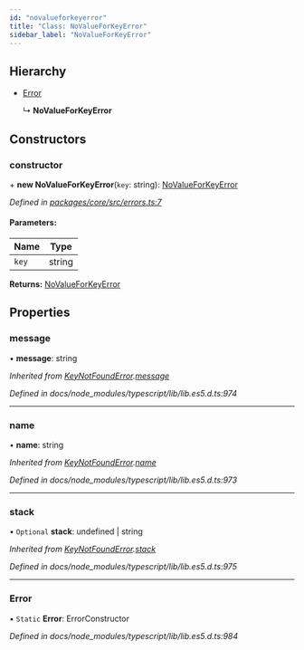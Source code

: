 ```yaml
---
id: "novalueforkeyerror"
title: "Class: NoValueForKeyError"
sidebar_label: "NoValueForKeyError"
---
```


## Hierarchy

- [Error](keynotfounderror.md#error)

  ↳ **NoValueForKeyError**

## Constructors

### constructor

\+ **new NoValueForKeyError**(`key`: string): [NoValueForKeyError](novalueforkeyerror.md)

_Defined in [packages/core/src/errors.ts:7](https://github.com/willsoto/node-konfig/blob/b999a55/packages/core/src/errors.ts#L7)_

#### Parameters:

| Name  | Type   |
| ----- | ------ |
| `key` | string |

**Returns:** [NoValueForKeyError](novalueforkeyerror.md)

## Properties

### message

• **message**: string

_Inherited from [KeyNotFoundError](keynotfounderror.md).[message](keynotfounderror.md#message)_

_Defined in docs/node_modules/typescript/lib/lib.es5.d.ts:974_

---

### name

• **name**: string

_Inherited from [KeyNotFoundError](keynotfounderror.md).[name](keynotfounderror.md#name)_

_Defined in docs/node_modules/typescript/lib/lib.es5.d.ts:973_

---

### stack

• `Optional` **stack**: undefined \| string

_Inherited from [KeyNotFoundError](keynotfounderror.md).[stack](keynotfounderror.md#stack)_

_Defined in docs/node_modules/typescript/lib/lib.es5.d.ts:975_

---

### Error

▪ `Static` **Error**: ErrorConstructor

_Defined in docs/node_modules/typescript/lib/lib.es5.d.ts:984_
